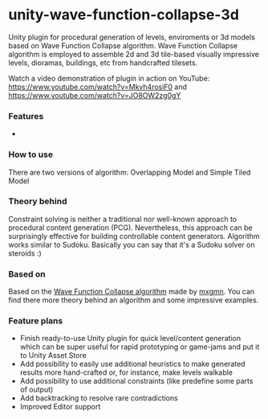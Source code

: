 # unity-wave-function-collapse-3d
Unity plugin for procedural generation of levels, enviroments or 3d models based on Wave Function Collapse algorithm. Wave Function Collapse algorithm is employed to assemble 2d and 3d tile-based visually impressive levels, dioramas, buildings, etc from handcrafted tilesets.

Watch a video demonstration of plugin in action on YouTube: https://www.youtube.com/watch?v=Mkvh4rosiF0 and https://www.youtube.com/watch?v=JO8OW2zg0gY

### Features
* 


### How to use
There are two versions of algorithm: Overlapping Model and Simple Tiled Model 

### Theory behind
Constraint solving is neither a traditional nor well-known approach to procedural content generation (PCG). Nevertheless, this approach can be surprisingly effective for building controllable content generators. Algorithm works similar to Sudoku. Basically you can say that it's a Sudoku solver on steroids :)

### Based on
Based on the [Wave Function Collapse algorithm](https://github.com/mxgmn/WaveFunctionCollapse) made by [mxgmn](https://github.com/mxgmn). You can find there more theory behind an algorithm and some impressive examples.

### Feature plans
* Finish ready-to-use Unity plugin for quick level/content generation which can be super useful for rapid prototyping or game-jams and put it to Unity Asset Store
* Add possibility to easily use additional heuristics to make generated results more hand-crafted or, for instance, make levels walkable
* Add possibility to use additional constraints (like predefine some parts of output)
* Add backtracking to resolve rare contradictions
* Improved Editor support

